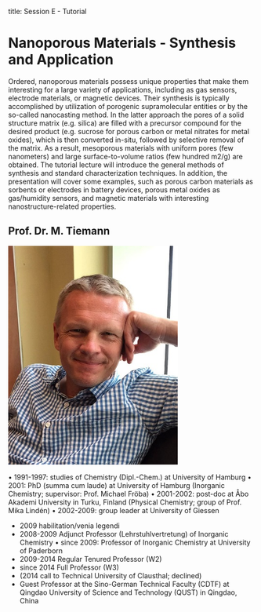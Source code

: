 title: Session E - Tutorial

Nanoporous Materials - Synthesis and Application
=============================================
Ordered, nanoporous materials possess unique properties that make them interesting for a large variety of applications, including as gas sensors, electrode materials, or magnetic devices. Their synthesis is typically accomplished by utilization of porogenic supramolecular entities or by the so-called nanocasting method. In the latter approach the pores of a solid structure matrix (e.g. silica) are filled with a precursor compound for the desired product (e.g. sucrose for porous carbon or metal nitrates for metal oxides), which is then converted in-situ, followed by selective removal of the matrix. As a result, mesoporous materials with uniform pores (few nanometers) and large surface-to-volume ratios (few hundred m2/g) are obtained. The tutorial lecture will introduce the general methods of synthesis and standard characterization techniques. In addition, the presentation will cover some examples, such as porous carbon materials as sorbents or electrodes in battery devices, porous metal oxides as gas/humidity sensors, and magnetic materials with interesting nanostructure-related properties.


Prof. Dr. M. Tiemann
---

![Image Prof. Tiemann](Tiemann.jpg)

•	1991-1997: studies of Chemistry (Dipl.-Chem.) at University of Hamburg
•	2001: PhD (summa cum laude) at University of Hamburg
(Inorganic Chemistry; supervisor: Prof. Michael Fröba)
•	2001-2002: post-doc at Åbo Akademi University in Turku, Finland
(Physical Chemistry; group of Prof. Mika Lindén)
•	2002-2009: group leader at University of Giessen
 - 2009 habilitation/venia legendi
 - 2008-2009 Adjunct Professor (Lehrstuhlvertretung) of Inorganic Chemistry
•	since 2009: Professor of Inorganic Chemistry at University of Paderborn
 - 2009-2014 Regular Tenured Professor (W2)
 - since 2014 Full Professor (W3)
 - (2014 call to Technical University of Clausthal; declined)
 - Guest Professor at the Sino-German Technical Faculty (CDTF)
   at Qingdao University of Science and Technology (QUST) in Qingdao, China
